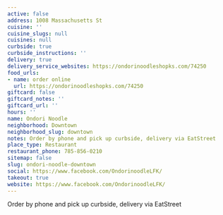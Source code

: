 ```yaml
---
active: false
address: 1008 Massachusetts St
cuisine: ''
cuisine_slugs: null
cuisines: null
curbside: true
curbside_instructions: ''
delivery: true
delivery_service_websites: https://ondorinoodleshopks.com/74250
food_urls:
- name: order online
  url: https://ondorinoodleshopks.com/74250
giftcard: false
giftcard_notes: ''
giftcard_url: ''
hours: ''
name: Ondori Noodle
neighborhood: Downtown
neighborhood_slug: downtown
notes: Order by phone and pick up curbside, delivery via EatStreet
place_type: Restaurant
restaurant_phone: 785-856-0210
sitemap: false
slug: ondori-noodle-downtown
social: https://www.facebook.com/OndorinoodleLFK/
takeout: true
website: https://www.facebook.com/OndorinoodleLFK/
---
```


Order by phone and pick up curbside, delivery via EatStreet